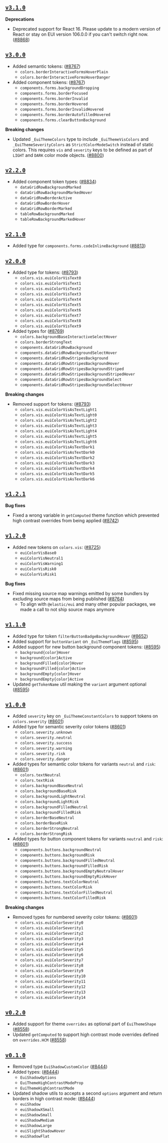 ## [`v3.1.0`](https://github.com/elastic/eui/releases/v3.1.0)

**Deprecations**

- Deprecated support for React 16. Please update to a modern version of React or stay on EUI version 106.0.0 if you can't switch right now. ([#8868](https://github.com/elastic/eui/pull/8868))

## [`v3.0.0`](https://github.com/elastic/eui/releases/v3.0.0)

- Added semantic tokens:  ([#8767](https://github.com/elastic/eui/pull/8767))
  - `colors.borderInteractiveFormsHoverPlain`
  - `colors.borderInteractiveFormsHoverDanger`
- Added component tokens: ([#8767](https://github.com/elastic/eui/pull/8767))
  - `components.forms.backgroundDropping`
  - `components.forms.borderFocused`
  - `components.forms.borderInvalid`
  - `components.forms.borderHovered`
  - `components.forms.borderInvalidHovered`
  - `components.forms.borderAutofilledHovered`
  - `components.forms.clearButtonBackground`

**Breaking changes**

- Updated `_EuiThemeColors` type to include `_EuiThemeVisColors` and `_EuiThemeSeverityColors` as `StrictColorModeSwitch` instead of static colors. This requires `vis` and `severity` keys to be defined as part of `LIGHT` and `DARK` color mode objects. ([#8800](https://github.com/elastic/eui/pull/8800))

## [`v2.2.0`](https://github.com/elastic/eui/releases/v2.2.0)

- Added component token types: ([#8834](https://github.com/elastic/eui/pull/8834))
  - `dataGridRowBackgroundMarked`
  - `dataGridRowBackgroundMarkedHover`
  - `dataGridRowBorderActive`
  - `dataGridRowBorderHover`
  - `dataGridRowBorderMarked`
  - `tableRowBackgroundMarked`
  - `tableRowBackgroundMarkedHover`

## [`v2.1.0`](https://github.com/elastic/eui/releases/v2.1.0)

- Added type for `components.forms.codeInlineBackground` ([#8813](https://github.com/elastic/eui/pull/8813))

## [`v2.0.0`](https://github.com/elastic/eui/releases/v2.0.0)

- Added type for tokens: ([#8793](https://github.com/elastic/eui/pull/8793))
  - `colors.vis.euiColorVisText0`
  - `colors.vis.euiColorVisText1`
  - `colors.vis.euiColorVisText2`
  - `colors.vis.euiColorVisText3`
  - `colors.vis.euiColorVisText4`
  - `colors.vis.euiColorVisText5`
  - `colors.vis.euiColorVisText6`
  - `colors.vis.euiColorVisText7`
  - `colors.vis.euiColorVisText8`
  - `colors.vis.euiColorVisText9`
- Added types for ([#8769](https://github.com/elastic/eui/pull/8769))
  - `colors.backgroundBaseInteractiveSelectHover`
  - `colors.borderStrongText`
  - `components.dataGridRowBackground`
  - `components.dataGridRowBackgroundSelectHover`
  - `components.dataGridRowStripesBackground`
  - `components.dataGridRowStripesBackgroundHover`
  - `components.dataGridRowStripesBackgroundStriped`
  - `components.dataGridRowStripesBackgroundStripedHover`
  - `components.dataGridRowStripesBackgroundSelect`
  - `components.dataGridRowStripesBackgroundSelectHover`

**Breaking changes**

- Removed support for tokens: ([#8793](https://github.com/elastic/eui/pull/8793))
  - `colors.vis.euiColorVisAsTextLight1`
  - `colors.vis.euiColorVisAsTextLight0`
  - `colors.vis.euiColorVisAsTextLight2`
  - `colors.vis.euiColorVisAsTextLight3`
  - `colors.vis.euiColorVisAsTextLight4`
  - `colors.vis.euiColorVisAsTextLight5`
  - `colors.vis.euiColorVisAsTextLight6`
  - `colors.vis.euiColorVisAsTextDark1`
  - `colors.vis.euiColorVisAsTextDark0`
  - `colors.vis.euiColorVisAsTextDark2`
  - `colors.vis.euiColorVisAsTextDark3`
  - `colors.vis.euiColorVisAsTextDark4`
  - `colors.vis.euiColorVisAsTextDark5`
  - `colors.vis.euiColorVisAsTextDark6`

## [`v1.2.1`](https://github.com/elastic/eui/releases/v1.2.1)

**Bug fixes**

- Fixed a wrong variable in `getComputed` theme function which prevented high contrast overrides from being applied ([#8742](https://github.com/elastic/eui/pull/8742))

## [`v1.2.0`](https://github.com/elastic/eui/releases/v1.2.0)

- Added new tokens on `colors.vis`: ([#8725](https://github.com/elastic/eui/pull/8725))
  -  `euiColorVisBase0`
  -  `euiColorVisNeutral1`
  -  `euiColorVisWarning1`
  -  `euiColorVisRisk0`
  -  `euiColorVisRisk1`

**Bug fixes**

- Fixed missing source map warnings emitted by some bundlers by excluding source maps from being published ([#8764](https://github.com/elastic/eui/pull/8764))
  - To align with `@elastic/eui` and many other popular packages, we made a call to not ship source maps anymore

## [`v1.1.0`](https://github.com/elastic/eui/releases/v1.1.0)

- Added type for token `filterButtonBadgeBackgroundHover` ([#8652](https://github.com/elastic/eui/pull/8652))
- Added support for `buttonVariant` on `_EuiThemeFlags` ([#8595](https://github.com/elastic/eui/pull/8595))
- Added support for new button background component tokens: ([#8595](https://github.com/elastic/eui/pull/8595))
  - `background{color}Hover`
  - `background{color}Active`
  - `backgroundFilled{color}Hover`
  - `backgroundFilled{color}Active`
  - `backgroundEmpty{color}Hover`
  - `backgroundEmpty{color}Active`
- Updated `getTokenName` util making the `variant` argument optional ([#8595](https://github.com/elastic/eui/pull/8595))

## [`v1.0.0`](https://github.com/elastic/eui/releases/v1.0.0)

- Added `severity` key on `_EuiThemeConstantColors` to support tokens on `colors.severity` ([#8601](https://github.com/elastic/eui/pull/8601))
- Added type for semantic severity color tokens ([#8601](https://github.com/elastic/eui/pull/8601))
    - `colors.severity.unknown`
    - `colors.severity.neutral`
    - `colors.severity.success`
    - `colors.severity.warning`
    - `colors.severity.risk`
    - `colors.severity.danger`
- Added types for semantic color tokens for variants `neutral` and `risk`: ([#8601](https://github.com/elastic/eui/pull/8601))
    - `colors.textNeutral`
    - `colors.textRisk`
    - `colors.backgroundBaseNeutral`
    - `colors.backgroundBaseRisk`
    - `colors.backgroundLightNeutral`
    - `colors.backgroundLightRisk`
    - `colors.backgroundFilledNeutral`
    - `colors.backgroundFilledRisk`
    - `colors.borderBaseNeutral`
    - `colors.borderBaseRisk`
    - `colors.borderStrongNeutral`
    - `colors.borderStrongRisk`
- Added types for button component tokens for variants `neutral` and `risk`: ([#8601](https://github.com/elastic/eui/pull/8601))
    - `components.buttons.backgroundNeutral`
    - `components.buttons.backgroundRisk`
    - `components.buttons.backgroundFilledNeutral`
    - `components.buttons.backgroundFilledRisk`
    - `components.buttons.backgroundEmptyNeutralHover`
    - `components.buttons.backgroundEmptyRiskHover`
    - `components.buttons.textColorNeutral`
    - `components.buttons.textColorRisk`
    - `components.buttons.textColorFilledNeutral`
    - `components.buttons.textColorFilledRisk`

**Breaking changes**

- Removed types for numbered severity color tokens: ([#8601](https://github.com/elastic/eui/pull/8601))
    - `colors.vis.euiColorSeverity0`
    - `colors.vis.euiColorSeverity1`
    - `colors.vis.euiColorSeverity2`
    - `colors.vis.euiColorSeverity3`
    - `colors.vis.euiColorSeverity4`
    - `colors.vis.euiColorSeverity5`
    - `colors.vis.euiColorSeverity6`
    - `colors.vis.euiColorSeverity7`
    - `colors.vis.euiColorSeverity8`
    - `colors.vis.euiColorSeverity9`
    - `colors.vis.euiColorSeverity10`
    - `colors.vis.euiColorSeverity11`
    - `colors.vis.euiColorSeverity12`
    - `colors.vis.euiColorSeverity13`
    - `colors.vis.euiColorSeverity14`

## [`v0.2.0`](https://github.com/elastic/eui/releases/v0.2.0)

- Added support for theme `overrides` as optional part of `EuiThemeShape` ([#8558](https://github.com/elastic/eui/pull/8558))
- Updated `getComputed` to support high contrast mode overrides defined on `overrides.HCM` ([#8558](https://github.com/elastic/eui/pull/8558))

## [`v0.1.0`](https://github.com/elastic/eui/releases/v0.1.0)

- Removed type `EuiShadowCustomColor` ([#8444](https://github.com/elastic/eui/pull/8444))
- Added types:  ([#8444](https://github.com/elastic/eui/pull/8444))
  - `EuiShadowOptions`
  - `EuiThemeHighContrastModeProp`
  - `EuiThemeHighContrastMode`
- Updated shadow utils to accepts a second `options` argument and return borders in high contrast mode: ([#8444](https://github.com/elastic/eui/pull/8444))
  - `euiShadow`
  - `euiShadowXSmall`
  - `euiShadowSmall`
  - `euiShadowMedium`
  - `euiShadowLarge`
  - `euiSlightShadowHover`
  - `euiShadowFlat`


